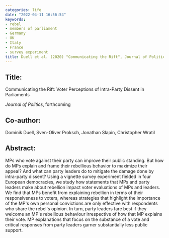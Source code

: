 ```yaml
---
categories: life
date: "2022-04-11 16:56:54"
keywords:
- rebel 
- members of parliament 
- Germany 
- UK 
- Italy 
- France
- survey experiment
title: Duell et al. (2020) "Communicating the Rift", Journal of Politics
---
```

  
## Title:
Communicating the Rift: Voter Perceptions of Intra-Party Dissent in Parliaments

*Journal of Politics*, forthcoming

## Co-author:
Dominik Duell, Sven-Oliver Proksch, Jonathan Slapin, Christopher Wratil

## Abstract:

MPs who vote against their party can improve their public standing. But how do MPs explain and frame their rebellious behavior to maximize their appeal? And what can party leaders do to mitigate the damage done by intra-party dissent? Using a vignette survey experiment fielded in four European democracies, we study how statements that MPs and party leaders make about rebellion impact voter evaluations of MPs and leaders. We find that MPs benefit from explaining rebellion in terms of their responsiveness to voters, whereas strategies that highlight the importance of the MP's own personal convictions are only effective with respondents who share the rebel's opinion. In turn, party leaders fare best if they welcome an MP's rebellious behaviour irrespective of how that MP explains their vote. MP explanations that focus on the substance of a vote and critical responses from party leaders garner substantially less public support. 
